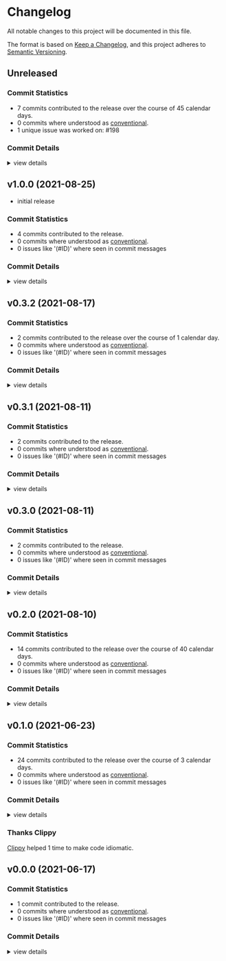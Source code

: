 # Changelog

All notable changes to this project will be documented in this file.

The format is based on [Keep a Changelog](https://keepachangelog.com/en/1.0.0/),
and this project adheres to [Semantic Versioning](https://semver.org/spec/v2.0.0.html).

## Unreleased

### Commit Statistics

<csr-read-only-do-not-edit/>

 - 7 commits contributed to the release over the course of 45 calendar days.
 - 0 commits where understood as [conventional](https://www.conventionalcommits.org).
 - 1 unique issue was worked on: #198

### Commit Details

<csr-read-only-do-not-edit/>

<details><summary>view details</summary>

 * **#198**
    - Allow 'refactor' and 'other' in conventional messages if they have breaking changes (4eebaac)
    - Rebuild all changelogs to assure properly ordered headlines (4a9a05f)
    - Sort all commits by time, descending… (f536bad)
    - greatly reduce changelog size now that the traversal fix is applied (a0bc98c)
    - Fixup remaining changelogs… (2f75db2)
 * **Uncategorized**
    - Update changelogs just for fun (21541b3)
    - Merge pull request #172 from mellowagain/main (61aebbf)
</details>

## v1.0.0 (2021-08-25)

- initial release

### Commit Statistics

<csr-read-only-do-not-edit/>

 - 4 commits contributed to the release.
 - 0 commits where understood as [conventional](https://www.conventionalcommits.org).
 - 0 issues like '(#ID)' where seen in commit messages

### Commit Details

<csr-read-only-do-not-edit/>

<details><summary>view details</summary>

 * **Uncategorized**
    - Release git-lock v1.0.0 (f38f72c)
    - Release git-tempfile v1.0.0 (1238535)
    - [stability #171] prepare git-lock and git-tempfile release (3a1cf4d)
    - [stability #171] Prime git-tempfile and git-lock for release (01278fe)
</details>

## v0.3.2 (2021-08-17)

### Commit Statistics

<csr-read-only-do-not-edit/>

 - 2 commits contributed to the release over the course of 1 calendar day.
 - 0 commits where understood as [conventional](https://www.conventionalcommits.org).
 - 0 issues like '(#ID)' where seen in commit messages

### Commit Details

<csr-read-only-do-not-edit/>

<details><summary>view details</summary>

 * **Uncategorized**
    - Release git-lock v0.3.2 (a5ea2e7)
    - Apply nightly rustfmt rules. (5e0edba)
</details>

## v0.3.1 (2021-08-11)

### Commit Statistics

<csr-read-only-do-not-edit/>

 - 2 commits contributed to the release.
 - 0 commits where understood as [conventional](https://www.conventionalcommits.org).
 - 0 issues like '(#ID)' where seen in commit messages

### Commit Details

<csr-read-only-do-not-edit/>

<details><summary>view details</summary>

 * **Uncategorized**
    - (cargo-release) version 0.3.1 (168f5a0)
    - [lock #154] add io impls for `File` (be62a8b)
</details>

## v0.3.0 (2021-08-11)

### Commit Statistics

<csr-read-only-do-not-edit/>

 - 2 commits contributed to the release.
 - 0 commits where understood as [conventional](https://www.conventionalcommits.org).
 - 0 issues like '(#ID)' where seen in commit messages

### Commit Details

<csr-read-only-do-not-edit/>

<details><summary>view details</summary>

 * **Uncategorized**
    - (cargo-release) version 0.3.0 (263088b)
    - (cargo-release) version 0.6.0 (d58f37e)
</details>

## v0.2.0 (2021-08-10)

### Commit Statistics

<csr-read-only-do-not-edit/>

 - 14 commits contributed to the release over the course of 40 calendar days.
 - 0 commits where understood as [conventional](https://www.conventionalcommits.org).
 - 0 issues like '(#ID)' where seen in commit messages

### Commit Details

<csr-read-only-do-not-edit/>

<details><summary>view details</summary>

 * **Uncategorized**
    - (cargo-release) version 0.2.0 (20d8e27)
    - (cargo-release) version 0.5.0 (0e11e98)
    - Bump fastrand from 1.4.1 to 1.5.0 (b138b43)
    - [ref] fix docs (536555d)
    - [ref] fix build (b4dcdfc)
    - [lock] support recoverable commits (b2217e7)
    - [lock] refactor (48861b2)
    - [lock] FAIL: trying to make peristence recoverable… (1fcdd1e)
    - [ref] try fix windows, once again (95e74dd)
    - [lock] access to the locked resource path (797bafa)
    - [lock] allow accessing the lock file path more easily (b808b00)
    - [lock] Fix handling of .lock extension on files without extension (64ac60d)
    - [lock] close file lock and commit markers (f700821)
    - [lock] Marker commit with runtime check for protection (b747814)
</details>

## v0.1.0 (2021-06-23)

### Commit Statistics

<csr-read-only-do-not-edit/>

 - 24 commits contributed to the release over the course of 3 calendar days.
 - 0 commits where understood as [conventional](https://www.conventionalcommits.org).
 - 0 issues like '(#ID)' where seen in commit messages

### Commit Details

<csr-read-only-do-not-edit/>

<details><summary>view details</summary>

 * **Uncategorized**
    - (cargo-release) version 0.1.0 (60d48b0)
    - (cargo-release) version 0.4.0 (4512798)
    - [lock] capture amount of attempts taken when obtaining a lock (7fafa3e)
    - [lock] validate error message when waiting for some tim (34d3c5a)
    - [lock] the first test for lock failure (immediate mode) (2d67a0e)
    - [lock] add [must_use = "reason"] attribute where it matters (813c46b)
    - thanks clippy (29782e8)
    - [lock] lock acquire with backoff, but without test for now (bb2ba81)
    - [lock] prevent flakyness due to rounding or something (6f8fbcc)
    - [lock] refactor (ddc2170)
    - [lock] remaining test for everything proper exponential backoff needs (368d994)
    - [lock] support for randomization (220eb99)
    - [lock] better overshoot test for exponential backoff (62c17d8)
    - [lock] a sketch of exponential backoff, without rnadomization (55670b4)
    - [lock] refactor, remaining docs (956e69f)
    - [lock] tests green (3706b26)
    - [lock] creation of lockfiles, with immediate failure mode (fda7da8)
    - [lock] first tests and a lot of refactoring (3c34194)
    - [lock] even more sketched out API (0dc88c9)
    - [lock] refactor; Marker is definitely not necessary… (6af84c9)
    - [lock] test what happens if multiple tempfiles are created (17942c7)
    - [lock] sketch API (f0e1427)
    - (cargo-release) version 0.3.0 (92f3a83)
    - (cargo-release) version 0.2.0 (7c2eb36)
</details>

### Thanks Clippy

<csr-read-only-do-not-edit/>

[Clippy](https://github.com/rust-lang/rust-clippy) helped 1 time to make code idiomatic. 

## v0.0.0 (2021-06-17)

### Commit Statistics

<csr-read-only-do-not-edit/>

 - 1 commit contributed to the release.
 - 0 commits where understood as [conventional](https://www.conventionalcommits.org).
 - 0 issues like '(#ID)' where seen in commit messages

### Commit Details

<csr-read-only-do-not-edit/>

<details><summary>view details</summary>

 * **Uncategorized**
    - [lock] frame for git-lock crate (e6bc87d)
</details>


